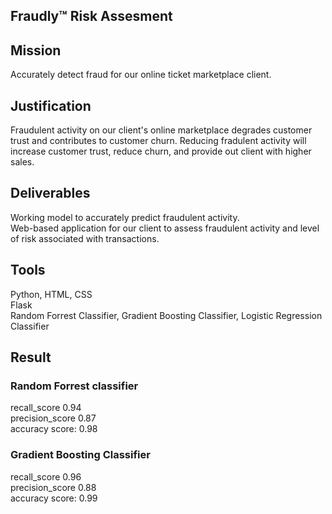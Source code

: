 
## Fraudly:tm: Risk Assesment

## Mission

Accurately detect fraud for our online ticket marketplace client.

## Justification

Fraudulent activity on our client's online marketplace degrades customer trust and contributes to customer churn. Reducing fradulent activity will increase customer trust, reduce churn, and provide out client with higher sales.

## Deliverables

Working model to accurately predict fraudulent activity.<br>
Web-based application for our client to assess fraudulent activity and level of risk associated with transactions.

## Tools
Python, HTML, CSS<br>
Flask<br>
Random Forrest Classifier, Gradient Boosting Classifier, Logistic Regression Classifier 

## Result
### Random Forrest classifier 
recall_score 0.94<br>
precision_score 0.87<br>
accuracy score: 0.98<br>
   
### Gradient Boosting Classifier
recall_score 0.96<br>
precision_score 0.88<br>
accuracy score: 0.99
   
